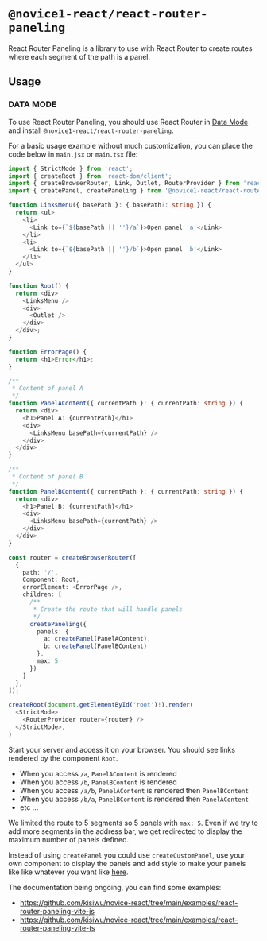 # `@novice1-react/react-router-paneling`

React Router Paneling is a library to use with React Router to create routes where each segment of the path is a panel.

## Usage

### DATA MODE

To use React Router Paneling, you should use React Router in [Data Mode](https://reactrouter.com/start/data/installation) and install `@novice1-react/react-router-paneling`.

For a basic usage example without much customization, you can place the code below in `main.jsx` or `main.tsx` file:

```ts
import { StrictMode } from 'react';
import { createRoot } from 'react-dom/client';
import { createBrowserRouter, Link, Outlet, RouterProvider } from 'react-router';
import { createPanel, createPaneling } from '@novice1-react/react-router-paneling';

function LinksMenu({ basePath }: { basePath?: string }) {
  return <ul>
    <li>
      <Link to={`${basePath || ''}/a`}>Open panel 'a'</Link>
    </li>
    <li>
      <Link to={`${basePath || ''}/b`}>Open panel 'b'</Link>
    </li>
  </ul>
}

function Root() {
  return <div>
    <LinksMenu />
    <div>
      <Outlet />
    </div>
  </div>;
}

function ErrorPage() {
  return <h1>Error</h1>;
}

/**
 * Content of panel A
 */
function PanelAContent({ currentPath }: { currentPath: string }) {
  return <div>
    <h1>Panel A: {currentPath}</h1>
    <div>
      <LinksMenu basePath={currentPath} />
    </div>
  </div>
}

/**
 * Content of panel B
 */
function PanelBContent({ currentPath }: { currentPath: string }) {
  return <div>
    <h1>Panel B: {currentPath}</h1>
    <div>
      <LinksMenu basePath={currentPath} />
    </div>
  </div>
}

const router = createBrowserRouter([
  {
    path: '/',
    Component: Root,
    errorElement: <ErrorPage />,
    children: [
      /**
       * Create the route that will handle panels
       */
      createPaneling({
        panels: {
          a: createPanel(PanelAContent),
          b: createPanel(PanelBContent)
        },
        max: 5
      })
    ]
  },
]);

createRoot(document.getElementById('root')!).render(
  <StrictMode>
    <RouterProvider router={router} />
  </StrictMode>,
)
```

Start your server and access it on your browser. You should see links rendered by the component `Root`.
    
- When you access `/a`, `PanelAContent` is rendered
- When you access `/b`, `PanelBContent` is rendered
- When you access `/a/b`, `PanelAContent` is rendered then `PanelBContent`
- When you access `/b/a`, `PanelBContent` is rendered then `PanelAContent`
- etc ...

We limited the route to 5 segments so 5 panels with `max: 5`. Even if we try to add more segments in the address bar, we get redirected to display the maximum number of panels defined.

Instead of using `createPanel` you could use `createCustomPanel`, use your own component to display the panels and add style to make your panels like like whatever you want like [here](https://raw.githubusercontent.com/kisiwu/novice-react/refs/heads/main/examples/react-router-paneling-vite-ts/example.png).

The documentation being ongoing, you can find some examples:
- https://github.com/kisiwu/novice-react/tree/main/examples/react-router-paneling-vite-js
- https://github.com/kisiwu/novice-react/tree/main/examples/react-router-paneling-vite-ts

